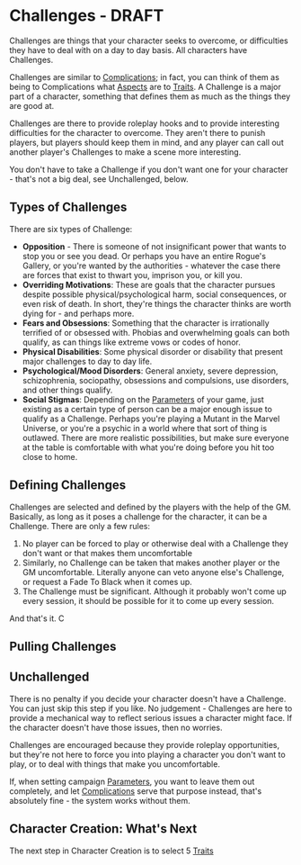 # Challenges - DRAFT

Challenges are things that your character seeks to overcome, or difficulties they have to deal with on a day to day basis. All characters have Challenges.

Challenges are similar to [Complications](Complications.md); in fact, you can think of them as being to Complications what [Aspects](Aspects.md) are to [Traits](Traits.md). A Challenge is a major part of a character, something that defines them as much as the things they are good at.

Challenges are there to provide roleplay hooks and to provide interesting difficulties for the character to overcome. They aren't there to punish players, but players should keep them in mind, and any player can call out another player's Challenges to make a scene more interesting.

You don't have to take a Challenge if you don't want one for your character - that's not a big deal, see Unchallenged, below.

## Types of Challenges

There are six types of Challenge:

- **Opposition** - There is someone of not insignificant power that wants to stop you or see you dead. Or perhaps you have an entire Rogue's Gallery, or you're wanted by the authorities - whatever the case there are forces that exist to thwart you, imprison you, or kill you.
- **Overriding Motivations**: These are goals that the character pursues despite possible physical/psychological harm, social consequences, or even risk of death. In short, they're things the character thinks are worth dying for - and perhaps more.
- **Fears and Obsessions**: Something that the character is irrationally terrified of or obsessed with. Phobias and overwhelming goals can both qualify, as can things like extreme vows or codes of honor.
- **Physical Disabilities**: Some physical disorder or disability that present major challenges to day to day life.
- **Psychological/Mood Disorders**: General anxiety, severe depression, schizophrenia, sociopathy, obsessions and compulsions, use disorders, and other things qualify.
- **Social Stigmas**: Depending on the [Parameters](Parameters.md) of your game, just existing as a certain type of person can be a major enough issue to qualify as a Challenge. Perhaps you're playing a Mutant in the Marvel Universe, or you're a psychic in a world where that sort of thing is outlawed. There are more realistic possibilities, but make sure everyone at the table is comfortable with what you're doing before you hit too close to home.
  
## Defining Challenges

Challenges are selected and defined by the players with the help of the GM. Basically, as long as it poses a challenge for the character, it can be a Challenge. There are only a few rules:

1. No player can be forced to play or otherwise deal with a Challenge they don't want or that makes them uncomfortable
2. Similarly, no Challenge can be taken that makes another player or the GM uncomfortable. Literally anyone can veto anyone else's Challenge, or request a Fade To Black when it comes up.
3. The Challenge must be significant. Although it probably won't come up every session, it should be possible for it to come up every session.

And that's it. C

## Pulling Challenges

## Unchallenged

There is no penalty if you decide your character doesn't have a Challenge. You can just skip this step if you like. No judgement - Challenges are here to provide a mechanical way to reflect serious issues a character might face. If the character doesn't have those issues, then no worries.

Challenges are encouraged because they provide roleplay opportunities, but they're not here to force you into playing a character you don't want to play, or to deal with things that make you uncomfortable. 

If, when setting campaign [Parameters](Parameters.md), you want to leave them out completely, and let [Complications](Complications.md) serve that purpose instead, that's absolutely fine - the system works without them.

## Character Creation: What's Next

The next step in Character Creation is to select 5 [Traits](Traits.md)